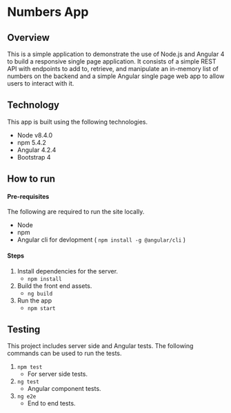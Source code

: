 # Numbers App

## Overview

This is a simple application to demonstrate the use of Node.js and Angular 4 to build a responsive single page application. It consists of a simple REST API with endpoints to add to, retrieve, and manipulate an in-memory list of numbers on the backend and a simple Angular single page web app to allow users to interact with it.

## Technology

This app is built using the following technologies.

- Node v8.4.0
- npm 5.4.2
- Angular 4.2.4
- Bootstrap 4

## How to run

#### Pre-requisites

The following are required to run the site locally.

- Node
- npm
- Angular cli for devlopment ( ```npm install -g @angular/cli``` )

#### Steps

1. Install dependencies for the server.
    - ```npm install```
2. Build the front end assets.
    - ```ng build```
3. Run the app
    - ```npm start```

## Testing

This project includes server side and Angular tests. The following commands can be used to run the tests.

1. ```npm test```
    - For server side tests.
2. ```ng test```
    - Angular component tests.
3. ```ng e2e```
    - End to end tests.

